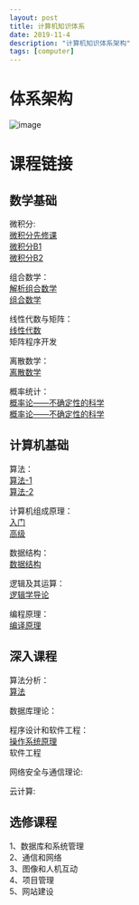 ```yaml
---
layout: post
title: 计算机知识体系
date: 2019-11-4
description: "计算机知识体系架构"
tags: [computer]
---
```


# 体系架构
![image](https://github.com/jtbadbb/jtbadbb.github.io/blob/master/images/contents/software-development.jpg)

# 课程链接
## 数学基础
微积分:  
[微积分先修课](https://www.xuetangx.com/courses/course-v1:TsinghuaX+AP000005X+2019_T1/about)  
[微积分B1](https://www.xuetangx.com/courses/course-v1:TsinghuaX+10421075X_2015_2+sp/about)  
[微积分B2](https://www.xuetangx.com/courses/course-v1:TsinghuaX+10421084X_2015_2+sp/about)  

组合数学：  
[解析组合数学](https://www.coursera.org/learn/analytic-combinatorics)  
[组合数学](https://www.xuetangx.com/courses/TsinghuaX/60240013_2015X/2015_T1/about)  

线性代数与矩阵：  
[线性代数](https://www.xuetangx.com/courses/TsinghuaX/10421094X/_1_/about)  
矩阵程序开发  

离散数学：  
[离散数学](https://www.amazon.cn/mn/detailApp/ref=asc_df_B0011BYIY61318328/?asin=B0011BYIY6&tag=douban-23&creative=2384&creativeASIN=B0011BYIY6&linkCode=df0)  

概率统计：  
[概率论——不确定性的科学](https://www.xuetangx.com/courses/MITx/6_041x/2014_T2/about)  
[概率论——不确定性的科学](https://www.xuetangx.com/courses/BUx/SABR101x/_/about)

## 计算机基础
算法：  
[算法-1](https://www.coursera.org/learn/algorithms-part1)  
[算法-2](https://www.coursera.org/learn/algorithms-part2)

计算机组成原理：  
[入门](https://www.coursera.org/learn/jisuanji-zucheng?)  
[高级](https://www.coursera.org/learn/comparch)

数据结构：  
[数据结构](http://www.xuetangx.com/courses/course-v1:TsinghuaX+30240184+2015_T2/about)

逻辑及其运算：  
[逻辑学导论](https://www.coursera.org/learn/logic-introduction)

编程原理：  
[编译原理](http://open.163.com/movie/2018/8/A/A/MDOV7906I_MDOV8DDAA.html)

## 深入课程
算法分析：  
[算法](https://www.coursera.org/specializations/algorithms)

数据库理论：  

程序设计和软件工程：  
[操作系统原理](https://www.coursera.org/learn/os-pku)  
软件工程

网络安全与通信理论:  

云计算:  

## 选修课程
1、数据库和系统管理  
2、通信和网络  
3、图像和人机互动  
4、项目管理  
5、网站建设  
